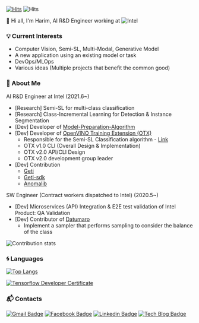 [![Hits](https://hits.seeyoufarm.com/api/count/incr/badge.svg?url=https%3A%2F%2Fgithub.com%2Fharimkang)](https://hits.seeyoufarm.com) ![Hits](https://img.shields.io/github/followers/harimkang?label=Follow)

:wave: Hi all, I'm Harim, AI R&D Engineer working at ![Intel](https://img.shields.io/badge/-Intel-0071C5?style=plastic&logo=intel&logoColor=white)

### :bulb: Current Interests
- Computer Vision, Semi-SL, Multi-Modal, Generative Model
- A new application using an existing model or task
- DevOps/MLOps
- Various ideas (Multiple projects that benefit the common good)

### :purple_heart: About Me

AI R&D Engineer at Intel (2021.6~)
- [Research] Semi-SL for multi-class classification
- [Research] Class-Incremental Learning for Detection & Instance Segmentation
- [Dev] Developer of [Model-Preparation-Algorithm](https://github.com/openvinotoolkit/model_preparation_algorithm)
- [Dev] Developer of [OpenVINO Training Extension (OTX)](https://github.com/openvinotoolkit/training_extensions)
    - Responsible for the Semi-SL Classification algorithm - [Link](https://openvinotoolkit.github.io/training_extensions/stable/guide/explanation/algorithms/classification/multi_class_classification.html#semi-supervised-learning)
    - OTX v1.0 CLI (Overall Design & Implementation)
    - OTX v2.0 API/CLI Design
    - OTX v2.0 development group leader
- [Dev] Contribution
    - [Geti](https://geti.intel.com/)
    - [Geti-sdk](https://github.com/openvinotoolkit/geti-sdk)
    - [Anomalib](https://github.com/openvinotoolkit/anomalib)

SW Engineer (Contract workers dispatched to Intel) (2020.5~)
- [Dev] Microservices (API) Integration & E2E test validation of Intel Product: QA Validation
- [Dev] Contributor of [Datumaro](https://github.com/openvinotoolkit/datumaro)
    - Implement a sampler that performs sampling to consider the balance of the class

![Contribution stats](https://github-contributor-stats.vercel.app/api?username=harimkang&theme=dracula)

### :cyclone: Languages
[![Top Langs](https://github-readme-stats.vercel.app/api/top-langs/?username=harimkang&layout=compact&exclude_repo=Scikit-Learn-Example&hide_title=True&theme=dracula)](https://github.com/anuraghazra/github-readme-stats)

[![Tensorflow Developer Certificate](https://img.shields.io/badge/Tensorflow%20Developer%20Certificate-FF6F00?logo=tensorflow&logoColor=white)](https://www.credential.net/28bacf68-2290-412e-a7cb-8b12ce4204de)

### :mailbox_with_mail: Contacts
[![Gmail Badge](https://img.shields.io/badge/Gmail-d14836?style=flat-square&logo=Gmail&logoColor=white&link=mailto:harimkang4422@gmail.com)](mailto:harimkang4422@gmail.com) [![Facebook Badge](https://img.shields.io/badge/facebook-1877f2?style=flat-square&logo=facebook&logoColor=white&link=https://www.facebook.com/harim.kang)](https://www.facebook.com/harim.kang) [![Linkedin Badge](https://img.shields.io/badge/-LinkedIn-blue?style=flat-square&logo=Linkedin&logoColor=white&link=https://www.linkedin.com/in/harim-kang-1bb974179)](https://www.linkedin.com/in/harim-kang-1bb974179) [![Tech Blog Badge](http://img.shields.io/badge/-Tech%20blog-black?style=flat-square&logo=github&link=https://davinci-ai.tistory.com/)](https://davinci-ai.tistory.com/)
